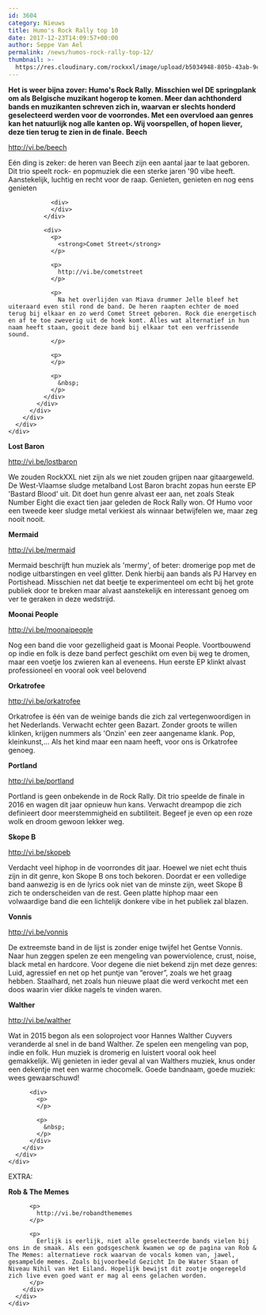 ```yaml
---
id: 3604
category: Nieuws
title: Humo's Rock Rally top 10
date: 2017-12-23T14:09:57+00:00
author: Seppe Van Ael
permalink: /news/humos-rock-rally-top-12/
thumbnail: >-
  https://res.cloudinary.com/rockxxl/image/upload/b5034948-805b-43ab-9cbb-81ffa12b9494.png
---
```

**Het is weer bijna zover: Humo's Rock Rally. Misschien wel DE springplank om als Belgische muzikant hogerop te komen. Meer dan achthonderd bands en muzikanten schreven zich in, waarvan er slechts honderd geselecteerd werden voor de voorrondes. Met een overvloed aan genres kan het natuurlijk nog alle kanten op. Wij voorspellen, of hopen liever, deze tien terug te zien in de finale.**
**Beech**

http://vi.be/beech

<div class="_ua2">
  <div class="_4tdv">
    <div class="_5wd4 _1nc7">
      <div class="_h8t">
        <div class="_5wd9 direction_ltr">
          <div class="_5wde _n4o">
            <div class="_5w1r _3_om _5wdf">
              <div class="_4gx_">
                <div class="_d97">
                  <span class="_5yl5">Eén ding is zeker: de heren van Beech zijn een aantal jaar te laat geboren. Dit trio speelt rock- en popmuziek die een sterke jaren '90 vibe heeft. Aanstekelijk, luchtig en recht voor de raap. Genieten, genieten en nog eens genieten</span>
                </div>
                
                <div>
                </div>
              </div>
              
              <div>
                <p>
                  <strong>Comet Street</strong>
                </p>
                
                <p>
                  http://vi.be/cometstreet
                </p>
                
                <p>
                  Na het overlijden van Miava drummer Jelle bleef het uiteraard even stil rond de band. De heren raapten echter de moed terug bij elkaar en zo werd Comet Street geboren. Rock die energetisch en af te toe zweverig uit de hoek komt. Alles wat alternatief in hun naam heeft staan, gooit deze band bij elkaar tot een verfrissende sound.
                </p>
                
                <p>
                </p>
                
                <p>
                  &nbsp;
                </p>
              </div>
            </div>
          </div>
        </div>
      </div>
    </div>
  </div>
</div>

**Lost Baron**

http://vi.be/lostbaron

We zouden RockXXL niet zijn als we niet zouden grijpen naar gitaargeweld. De West-Vlaamse sludge metalband Lost Baron bracht zopas hun eerste EP 'Bastard Blood' uit. Dit doet hun genre alvast eer aan, net zoals Steak Number Eight die exact tien jaar geleden de Rock Rally won. Of Humo voor een tweede keer sludge metal verkiest als winnaar betwijfelen we, maar zeg nooit nooit.



**Mermaid**

http://vi.be/mermaid

Mermaid beschrijft hun muziek als 'mermy', of beter: dromerige pop met de nodige uitbarstingen en veel glitter. Denk hierbij aan bands als PJ Harvey en Portishead. Misschien net dat beetje te experimenteel om echt bij het grote publiek door te breken maar alvast aanstekelijk en interessant genoeg om ver te geraken in deze wedstrijd.



**Moonai People**

http://vi.be/moonaipeople

Nog een band die voor gezelligheid gaat is Moonai People. Voortbouwend op indie en folk is deze band perfect geschikt om even bij weg te dromen, maar een voetje los zwieren kan al eveneens. Hun eerste EP klinkt alvast professioneel en vooral ook veel belovend



**Orkatrofee**

http://vi.be/orkatrofee

Orkatrofee is één van de weinige bands die zich zal vertegenwoordigen in het Nederlands. Verwacht echter geen Bazart. Zonder groots te willen klinken, krijgen nummers als 'Onzin' een zeer aangename klank. Pop, kleinkunst,… Als het kind maar een naam heeft, voor ons is Orkatrofee genoeg.



**Portland**

http://vi.be/portland

Portland is geen onbekende in de Rock Rally. Dit trio speelde de finale in 2016 en wagen dit jaar opnieuw hun kans. Verwacht dreampop die zich definieert door meerstemmigheid en subtiliteit. Begeef je even op een roze wolk en droom gewoon lekker weg.



**Skope B**

http://vi.be/skopeb

Verdacht veel hiphop in de voorrondes dit jaar. Hoewel we niet echt thuis zijn in dit genre, kon Skope B ons toch bekoren. Doordat er een volledige band aanwezig is en de lyrics ook niet van de minste zijn, weet Skope B zich te onderscheiden van de rest. Geen platte hiphop maar een volwaardige band die een lichtelijk donkere vibe in het publiek zal blazen.



**Vonnis**

http://vi.be/vonnis

De extreemste band in de lijst is zonder enige twijfel het Gentse Vonnis. Naar hun zeggen spelen ze een mengeling van powerviolence, crust, noise, black metal en hardcore. Voor degene die niet bekend zijn met deze genres: Luid, agressief en net op het puntje van “erover”, zoals we het graag hebben. Staalhard, net zoals hun nieuwe plaat die werd verkocht met een doos waarin vier dikke nagels te vinden waren.



**Walther**

http://vi.be/walther

<div class="_h8t">
  <div class="_5wd9 direction_ltr">
    <div class="_5wde _n4o">
      <div class="_5w1r _3_om _5wdf">
        <div class="_4gx_">
          <div class="_d97">
            <span class="_5yl5">Wat in 2015 begon als een soloproject voor Hannes Walther Cuyvers veranderde al snel in de band Walther. Ze spelen een mengeling van pop, indie en folk. Hun muziek is dromerig en luistert vooral ook heel gemakkelijk. Wij genieten in ieder geval al van Walthers muziek, knus onder een dekentje met een warme chocomelk. Goede bandnaam, goede muziek: wees gewaarschuwd! </span>
          </div>
          
          <div>
            <p>
            </p>
            
            <p>
              &nbsp;
            </p>
          </div>
        </div>
      </div>
    </div>
  </div>
</div>

<div>
  EXTRA:
</div>

<div class="_h8t">
  <div class="_5wd9 direction_ltr">
    <div class="_5wde _n4o">
      <div class="_5w1r _3_om _5wdf">
        <div class="_4gx_">
          <p>
            <strong>Rob & The Meme</strong><strong>s</strong>
          </p>
          
          <p>
            http://vi.be/robandthememes
          </p>
          
          <p>
            Eerlijk is eerlijk, niet alle geselecteerde bands vielen bij ons in de smaak. Als een godsgeschenk kwamen we op de pagina van Rob & The Memes: alternatieve rock waarvan de vocals komen van, jawel, gesampelde memes. Zoals bijvoorbeeld Gezicht In De Water Staan of Niveau Nihil van Het Eiland. Hopelijk bewijst dit zootje ongeregeld zich live even goed want er mag al eens gelachen worden.
          </p>
        </div>
      </div>
    </div>
  </div>
</div>